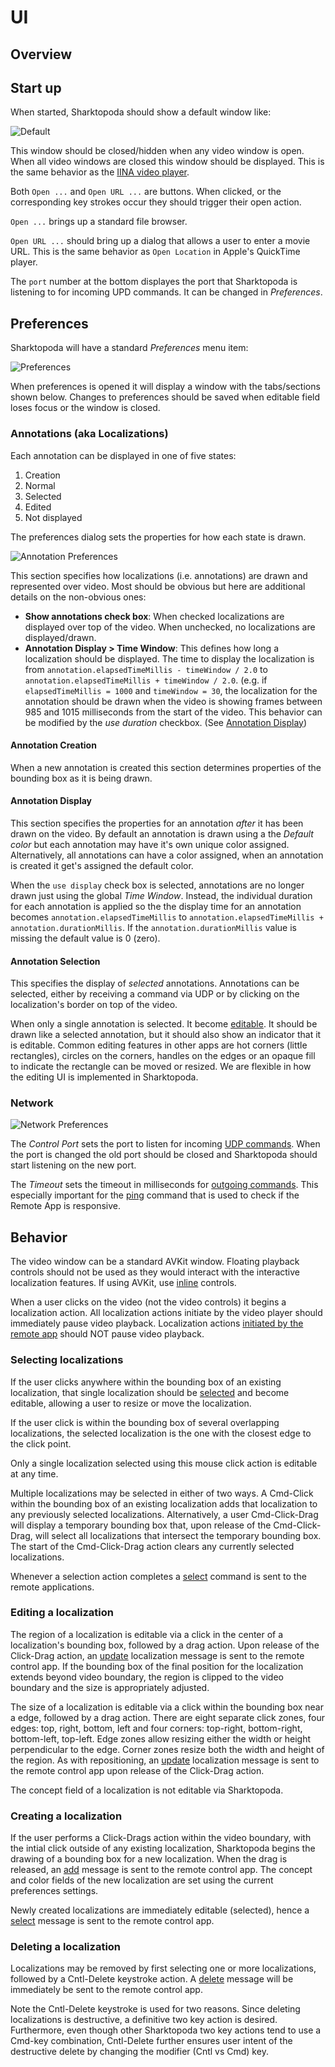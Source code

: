 # UI

## Overview  

## Start up

When started, Sharktopoda should show a default window like:

![Default](assets/Default.png)

This window should be closed/hidden when any video window is open. When all video windows are closed this window should be displayed. This is the same behavior as the [IINA video player](https://iina.io/).

Both `Open ...` and `Open URL ...` are buttons. When clicked, or the corresponding key strokes occur they should trigger their open action.

`Open ...` brings up a standard file browser.

`Open URL ...` should bring up a dialog that allows a user to enter a movie URL. This is the same behavior as `Open Location` in Apple's QuickTime player.

The `port` number at the bottom displayes the port that Sharktopoda is listening to for incoming UPD commands. It can be changed in _Preferences_.

## Preferences

Sharktopoda will have a standard _Preferences_ menu item:

![Preferences](assets/Prefs.png)

When preferences is opened it will display a window with the tabs/sections shown below. Changes to preferences should be saved when editable field loses focus or the window is closed.

### Annotations (aka Localizations)

Each annotation can be displayed in one of five states:

1. Creation
2. Normal
3. Selected
4. Edited
5. Not displayed

The preferences dialog sets the properties for how each state is drawn.

![Annotation Preferences](assets/Prefs_Annotations.png)

This section specifies how localizations (i.e. annotations) are drawn and represented over video. Most should be obvious but here are additional details on the non-obvious ones:

- __Show annotations check box__: When checked localizations are displayed over top of the video. When unchecked, no localizations are displayed/drawn.
- __Annotation Display > Time Window__: This defines how long a localization should be displayed. The time to display the localization is from `annotation.elapsedTimeMillis - timeWindow / 2.0` to `annotation.elapsedTimeMillis + timeWindow / 2.0`. (e.g. if `elapsedTimeMillis = 1000` and `timeWindow = 30`, the localization for the annotation should be drawn when the video is showing frames between 985 and 1015 milliseconds from the start of the video. This behavior can be modified by the _use duration_ checkbox. (See [Annotation Display](#annotation-display))

#### Annotation Creation

When a new annotation is created this section determines properties of the bounding box as it is being drawn.

#### Annotation Display

This section specifies the properties for an annotation _after_ it has been drawn on the video. By default an annotation is drawn using a the _Default color_ but each annotation may have it's own unique color assigned. Alternatively, all annotations can have a color assigned, when an annotation is created it get's assigned the default color.

When the `use display` check box is selected, annotations are no longer drawn just using the global _Time Window_. Instead, the individual duration for each annotation is applied so the the display time for an annotation becomes `annotation.elapsedTimeMillis` to `annotation.elapsedTimeMillis + annotation.durationMillis`. If the `annotation.durationMillis` value is missing the default value is 0 (zero).

#### Annotation Selection

This specifies the display of _selected_ annotations. Annotations can be selected, either by receiving a command via UDP or by clicking on the localization's border on top of the video.

When only a single annotation is selected. It become [editable](#editing-a-localization). It should be drawn like a selected annotation, but it should also show an indicator that it is editable. Common editing features in other apps are hot corners (little rectangles), circles on the corners, handles on the edges or an opaque fill to indicate the rectangle can be moved or resized. We are flexible in how the editing UI is implemented in Sharktopoda.

### Network

![Network Preferences](assets/Prefs_Network.png)

The _Control Port_ sets the port to listen for incoming [UDP commands](UDP_Remote_Protocol.md). When the port is changed the old port should be closed and Sharktopoda should start listening on the new port.

The _Timeout_ sets the timeout in milliseconds for [outgoing commands](UDP_Remote_Protocol.md#outgoing-commands). This especially important for the [ping](UDP_Remote_Protocol.md#ping) command that is used to check if the Remote App is responsive.

## Behavior

The video window can be a standard AVKit window. Floating playback controls should not be used as they would interact with the interactive localization features. If using AVKit, use [inline](https://developer.apple.com/documentation/avkit/avplayerviewcontrolsstyle/inline) controls.

When a user clicks on the video (not the video controls) it begins a localization action. All localization actions initiate by the video player should immediately pause video playback. Localization actions [initiated by the remote app](UDP_Remote_Protocol.md#incoming-commands) should NOT pause video playback.

### Selecting localizations

If the user clicks anywhere within the bounding box of an existing localization, that single localization should be [selected](UDP_Remote_Protocol.md#select-localizations) and become editable, allowing a user to resize or move the localization.

If the user click is within the bounding box of several overlapping localizations, the selected localization is the one with the closest edge to the click point.

Only a single localization selected using this mouse click action is editable at any time.

Multiple localizations may be selected in either of two ways. A Cmd-Click within the bounding box of an existing localization adds that localization to any previously selected localizations. Alternatively, a user Cmd-Click-Drag will display a temporary bounding box that, upon release of the Cmd-Click-Drag, will select all localizations that intersect the temporary bounding box. The start of the Cmd-Click-Drag action clears any currently selected localizations.

Whenever a selection action completes a [select](UDP_Remote_Protocol.md#select-localizations) command is sent to the remote applications.

### Editing a localization

The region of a localization is editable via a click in the center of a localization's bounding box, followed by a drag action. Upon release of the Click-Drag action, an [update](UDP_Remote_Protocol.md#update_localizations) localization message is sent to the remote control app. If the bounding box of the final position for the localization extends beyond video boundary, the region is clipped to the video boundary and the size is appropriately adjusted.

The size of a localization is editable via a click within the bounding box near a edge, followed by a drag action. There are eight separate click zones, four edges: top, right, bottom, left and four corners: top-right, bottom-right, bottom-left, top-left. Edge zones allow resizing either the width or height perpendicular to the edge. Corner zones resize both the width and height of the region. As with repositioning, an [update](UDP_Remote_Protocol.md#update_localizations) localization message is sent to the remote control app upon release of the Click-Drag action.

The concept field of a localization is not editable via Sharktopoda.

### Creating a localization

If the user performs a Click-Drags action within the video boundary, with the intial click outside of any existing localization, Sharktopoda begins the drawing of a bounding box for a new localization. When the drag is released, an [add](UDP_Remote_Protocol.md#add_localizations) message is sent to the remote control app. The concept and color fields of the new localization are set using the current preferences settings.

Newly created localizations are immediately editable (selected), hence a [select](UDP_Remote_Protocol.md#select_localizations) message is sent to the remote control app.

### Deleting a localization

Localizations may be removed by first selecting one or more localizations, followed by a Cntl-Delete keystroke action.  A [delete](UDP_Remote_Protocol.md#elete_localizatons) message will be immediately be sent to the remote control app.

Note the Cntl-Delete keystroke is used for two reasons. Since deleting localizations is destructive, a definitive two key action is desired. Furthermore, even though other Sharktopoda two key actions tend to use a Cmd-key combination, Cntl-Delete further ensures user intent of the destructive delete by changing the modifier (Cntl vs Cmd) key.
